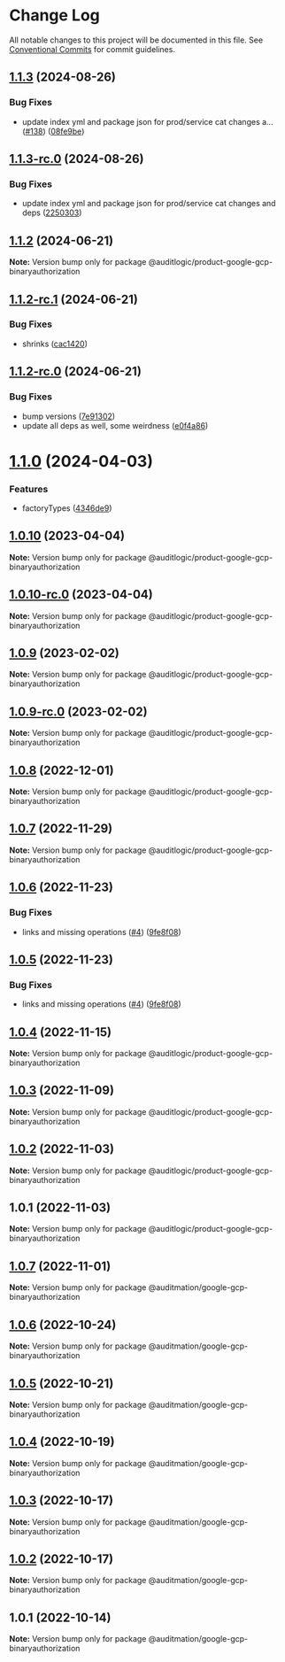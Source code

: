 # Change Log

All notable changes to this project will be documented in this file.
See [Conventional Commits](https://conventionalcommits.org) for commit guidelines.

## [1.1.3](https://github.com/auditlogic/product/compare/@auditlogic/product-google-gcp-binaryauthorization@1.1.2...@auditlogic/product-google-gcp-binaryauthorization@1.1.3) (2024-08-26)


### Bug Fixes

* update index yml and package json for prod/service cat changes a… ([#138](https://github.com/auditlogic/product/issues/138)) ([08fe9be](https://github.com/auditlogic/product/commit/08fe9beb1c8457462a19bc69caa02e6212d97e1a))





## [1.1.3-rc.0](https://github.com/auditlogic/product/compare/@auditlogic/product-google-gcp-binaryauthorization@1.1.2...@auditlogic/product-google-gcp-binaryauthorization@1.1.3-rc.0) (2024-08-26)


### Bug Fixes

* update index yml and package json for prod/service cat changes and deps ([2250303](https://github.com/auditlogic/product/commit/225030363a363608240135b7ebed386b28f01e4b))





## [1.1.2](https://github.com/auditlogic/product/compare/@auditlogic/product-google-gcp-binaryauthorization@1.1.2-rc.1...@auditlogic/product-google-gcp-binaryauthorization@1.1.2) (2024-06-21)

**Note:** Version bump only for package @auditlogic/product-google-gcp-binaryauthorization





## [1.1.2-rc.1](https://github.com/auditlogic/product/compare/@auditlogic/product-google-gcp-binaryauthorization@1.1.2-rc.0...@auditlogic/product-google-gcp-binaryauthorization@1.1.2-rc.1) (2024-06-21)


### Bug Fixes

* shrinks ([cac1420](https://github.com/auditlogic/product/commit/cac14200fefcd8183ab69fe89a47bd3f70f563e9))





## [1.1.2-rc.0](https://github.com/auditlogic/product/compare/@auditlogic/product-google-gcp-binaryauthorization@1.1.0...@auditlogic/product-google-gcp-binaryauthorization@1.1.2-rc.0) (2024-06-21)


### Bug Fixes

* bump versions ([7e91302](https://github.com/auditlogic/product/commit/7e913023b8b312150ed7762c32fbbe616be71de5))
* update all deps as well, some weirdness ([e0f4a86](https://github.com/auditlogic/product/commit/e0f4a864714e2d3de6bbf3da014d5312fe53be2f))





# [1.1.0](https://github.com/auditlogic/product/compare/@auditlogic/product-google-gcp-binaryauthorization@1.0.10...@auditlogic/product-google-gcp-binaryauthorization@1.1.0) (2024-04-03)


### Features

* factoryTypes ([4346de9](https://github.com/auditlogic/product/commit/4346de92693aee892fccf725338ffc7b80ab182b))





## [1.0.10](https://github.com/auditlogic/product/compare/@auditlogic/product-google-gcp-binaryauthorization@1.0.9...@auditlogic/product-google-gcp-binaryauthorization@1.0.10) (2023-04-04)

**Note:** Version bump only for package @auditlogic/product-google-gcp-binaryauthorization





## [1.0.10-rc.0](https://github.com/auditlogic/product/compare/@auditlogic/product-google-gcp-binaryauthorization@1.0.9...@auditlogic/product-google-gcp-binaryauthorization@1.0.10-rc.0) (2023-04-04)

**Note:** Version bump only for package @auditlogic/product-google-gcp-binaryauthorization





## [1.0.9](https://github.com/auditlogic/product/compare/@auditlogic/product-google-gcp-binaryauthorization@1.0.8...@auditlogic/product-google-gcp-binaryauthorization@1.0.9) (2023-02-02)

**Note:** Version bump only for package @auditlogic/product-google-gcp-binaryauthorization





## [1.0.9-rc.0](https://github.com/auditlogic/product/compare/@auditlogic/product-google-gcp-binaryauthorization@1.0.8...@auditlogic/product-google-gcp-binaryauthorization@1.0.9-rc.0) (2023-02-02)

**Note:** Version bump only for package @auditlogic/product-google-gcp-binaryauthorization





## [1.0.8](https://github.com/auditlogic/product/compare/@auditlogic/product-google-gcp-binaryauthorization@1.0.7...@auditlogic/product-google-gcp-binaryauthorization@1.0.8) (2022-12-01)

**Note:** Version bump only for package @auditlogic/product-google-gcp-binaryauthorization





## [1.0.7](https://github.com/auditlogic/product/compare/@auditlogic/product-google-gcp-binaryauthorization@1.0.6...@auditlogic/product-google-gcp-binaryauthorization@1.0.7) (2022-11-29)

**Note:** Version bump only for package @auditlogic/product-google-gcp-binaryauthorization





## [1.0.6](https://github.com/auditlogic/product/compare/@auditlogic/product-google-gcp-binaryauthorization@1.0.4...@auditlogic/product-google-gcp-binaryauthorization@1.0.6) (2022-11-23)


### Bug Fixes

* links and missing operations ([#4](https://github.com/auditlogic/product/issues/4)) ([9fe8f08](https://github.com/auditlogic/product/commit/9fe8f08fe7c57fdb79f991ac35bd6ac2e7dcad38))





## [1.0.5](https://github.com/auditlogic/product/compare/@auditlogic/product-google-gcp-binaryauthorization@1.0.4...@auditlogic/product-google-gcp-binaryauthorization@1.0.5) (2022-11-23)


### Bug Fixes

* links and missing operations ([#4](https://github.com/auditlogic/product/issues/4)) ([9fe8f08](https://github.com/auditlogic/product/commit/9fe8f08fe7c57fdb79f991ac35bd6ac2e7dcad38))





## [1.0.4](https://github.com/auditlogic/product/compare/@auditlogic/product-google-gcp-binaryauthorization@1.0.3...@auditlogic/product-google-gcp-binaryauthorization@1.0.4) (2022-11-15)

**Note:** Version bump only for package @auditlogic/product-google-gcp-binaryauthorization





## [1.0.3](https://github.com/auditlogic/product/compare/@auditlogic/product-google-gcp-binaryauthorization@1.0.2...@auditlogic/product-google-gcp-binaryauthorization@1.0.3) (2022-11-09)

**Note:** Version bump only for package @auditlogic/product-google-gcp-binaryauthorization





## [1.0.2](https://github.com/auditlogic/product/compare/@auditlogic/product-google-gcp-binaryauthorization@1.0.1...@auditlogic/product-google-gcp-binaryauthorization@1.0.2) (2022-11-03)

**Note:** Version bump only for package @auditlogic/product-google-gcp-binaryauthorization





## 1.0.1 (2022-11-03)

**Note:** Version bump only for package @auditlogic/product-google-gcp-binaryauthorization





## [1.0.7](https://github.com/auditmation/store-content/compare/@auditmation/google-gcp-binaryauthorization@1.0.6...@auditmation/google-gcp-binaryauthorization@1.0.7) (2022-11-01)

**Note:** Version bump only for package @auditmation/google-gcp-binaryauthorization





## [1.0.6](https://github.com/auditmation/store-content/compare/@auditmation/google-gcp-binaryauthorization@1.0.5...@auditmation/google-gcp-binaryauthorization@1.0.6) (2022-10-24)

**Note:** Version bump only for package @auditmation/google-gcp-binaryauthorization





## [1.0.5](https://github.com/auditmation/store-content/compare/@auditmation/google-gcp-binaryauthorization@1.0.4...@auditmation/google-gcp-binaryauthorization@1.0.5) (2022-10-21)

**Note:** Version bump only for package @auditmation/google-gcp-binaryauthorization





## [1.0.4](https://github.com/auditmation/store-content/compare/@auditmation/google-gcp-binaryauthorization@1.0.3...@auditmation/google-gcp-binaryauthorization@1.0.4) (2022-10-19)

**Note:** Version bump only for package @auditmation/google-gcp-binaryauthorization





## [1.0.3](https://github.com/auditmation/store-content/compare/@auditmation/google-gcp-binaryauthorization@1.0.2...@auditmation/google-gcp-binaryauthorization@1.0.3) (2022-10-17)

**Note:** Version bump only for package @auditmation/google-gcp-binaryauthorization





## [1.0.2](https://github.com/auditmation/store-content/compare/@auditmation/google-gcp-binaryauthorization@1.0.1...@auditmation/google-gcp-binaryauthorization@1.0.2) (2022-10-17)

**Note:** Version bump only for package @auditmation/google-gcp-binaryauthorization





## 1.0.1 (2022-10-14)

**Note:** Version bump only for package @auditmation/google-gcp-binaryauthorization
